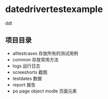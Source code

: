 # datedrivertestexample
ddt

## 项目目录
- alltestcases 存放所有的测试用例
- common  存放常用方法
- logs 运行日志
- screeshorts 截图
- testdates 数据
- report 报告
- po  page object modle  页面元素